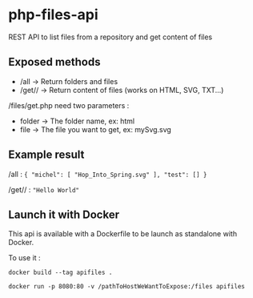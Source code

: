 # php-files-api
REST API to list files from a repository and get content of files

## Exposed methods
* /all -> Return folders and files
* /get/<folder>/<file> -> Return content of files (works on HTML, SVG, TXT...) 

/files/get.php need two parameters : 
* folder -> The folder name, ex: html
* file -> The file you want to get, ex: mySvg.svg

## Example result 
/all : 
`{
    "michel": [
        "Hop_Into_Spring.svg"
    ],
    "test": []
}`

/get/<folder>/<file> : 
`"Hello World"`

## Launch it with Docker
This api is available with a Dockerfile to be launch as standalone with Docker.

To use it : 

`docker build --tag apifiles .`

`docker run -p 8080:80 -v /pathToHostWeWantToExpose:/files apifiles`
